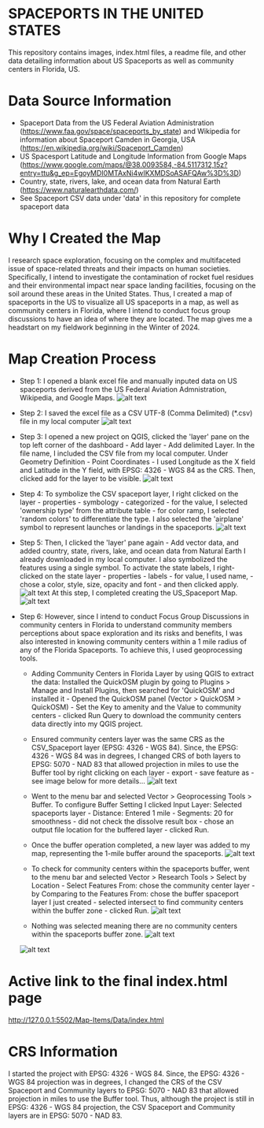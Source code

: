 # SPACEPORTS IN THE UNITED STATES
 This repository contains images, index.html files, a readme file, and other data detailing information about US Spaceports as well as community centers in Florida, US.
 
 # Data Source Information
- Spaceport Data from the US Federal Aviation Administration (https://www.faa.gov/space/spaceports_by_state) and Wikipedia for information about Spaceport Camden in Georgia, USA (https://en.wikipedia.org/wiki/Spaceport_Camden)
- US Spacesport Latitude and Longitude Information from Google Maps (https://www.google.com/maps/@38.0093584,-84.5117312,15z?entry=ttu&g_ep=EgoyMDI0MTAxNi4wIKXMDSoASAFQAw%3D%3D) 
- Country, state, rivers, lake, and ocean data from Natural Earth (https://www.naturalearthdata.com/)
- See Spaceport CSV data under 'data' in this repository for complete spaceport data

 # Why I Created the Map
I research space exploration, focusing on the complex and multifaceted issue of space-related threats and their impacts on human societies. Specifically, I intend to investigate the contamination of rocket fuel residues and their environmental impact near space landing facilities, focusing on the soil around these areas in the United States. Thus, I created a map of spaceports in the US to visualize all US spaceports in a map, as well as community centers in Florida, where I intend to conduct focus group discussions to have an idea of where they are located. The map gives me a headstart on my fieldwork beginning in the Winter of 2024.

 # Map Creation Process
- Step 1: I opened a blank excel file and manually inputed data on US spaceports derived from the US Federal Aviation Admnistration, Wikipedia, and Google Maps.
![alt text](<Screenshot 2024-10-20 231024.jpg>)

- Step 2: I saved the excel file as a CSV UTF-8 (Comma Delimited) (*.csv) file in my local computer ![alt text](<Screenshot 2024-10-20 231453.jpg>)

- Step 3: I opened a new project on QGIS, clicked the 'layer' pane on the top left corner of the dashboard - Add layer - Add delimited Layer. In the file name, I included the CSV file from my local computer. Under Geometry Definition - Point Coordinates - I used Longitude as the X field and Latitude in the Y field, with EPSG: 4326 - WGS 84 as the CRS. Then, clicked add for the layer to be visible. ![alt text](<Screenshot 2024-10-20 232454.jpg>)

- Step 4: To symbolize the CSV spaceport layer, I right clicked on the layer - properties - symbology - categorized - for the value, I selected 'ownership type' from the attribute table - for color ramp, I selected 'random colors' to differentiate the type. I also selected the 'airplane' symbol to represent launches or landings in the spaceports. ![alt text](<Screenshot 2024-10-20 233351.jpg>)

- Step 5: Then, I clicked the 'layer' pane again - Add vector data, and added country, state, rivers, lake, and ocean data from Natural Earth I already downloaded in my local computer. I also symbolized the features using a single symbol. To activate the state labels, I right-clicked on the state layer - properties - labels - for value, I used name, - chose a color, style, size, opacity and font - and then clicked apply. ![alt text](<Screenshot 2024-10-20 235037.jpg>) At this step, I completed creating the US_Spaceport Map. ![alt text](<Screenshot 2024-10-20 234155.jpg>)

- Step 6: However, since I intend to conduct Focus Group Discussions in community centers in Florida to understand community members perceptions about space exploration and its risks and benefits, I was also interested in knowing community centers within a 1 mile radius of any of the Florida Spaceports. To achieve this, I used geoprocessing tools. 

     - Adding Community Centers in Florida Layer by using QGIS to extract the data: Installed the QuickOSM plugin by going to Plugins > Manage and Install Plugins, then searched for 'QuickOSM' and installed it - Opened the QuickOSM panel (Vector > QuickOSM > QuickOSM) - Set the Key to amenity and the Value to community centers - clicked Run Query to download the community centers data directly into my QGIS project.

     - Ensured community centers layer was the same CRS as the CSV_Spaceport layer (EPSG: 4326 - WGS 84). Since, the EPSG: 4326 - WGS 84 was in degrees, I changed CRS of both layers to EPSG: 5070 - NAD 83 that allowed projection in miles to use the Buffer tool by right clicking on each layer - export - save feature as - see image below for more details... ![alt text](<Screenshot 2024-10-21 001134.jpg>)

     - Went to the menu bar and selected Vector > Geoprocessing Tools > Buffer. To configure Buffer Setting I clicked Input Layer: Selected spaceports layer - Distance: Entered 1 mile - Segments: 20 for smoothness - did not check the dissolve result box - chose an output file location for the buffered layer - clicked Run.

     - Once the buffer operation completed, a new layer was added to my map, representing the 1-mile buffer around the spaceports. ![alt text](<Screenshot 2024-10-21 001740.jpg>)

     - To check for community centers within the spaceports buffer, went to the menu bar and selected Vector > Research Tools > Select by Location - Select Features From: chose the community center layer - by Comparing to the Features From: chose the buffer spaceport layer I just created - selected intersect to find community centers within the buffer zone - clicked Run. ![alt text](<Screenshot 2024-10-21 002303.jpg>)

     - Nothing was selected meaning there are no community centers within the spaceports buffer zone.
     ![alt text](<Screenshot 2024-10-21 005311.jpg>)

     ![alt text](<US_Spaceports_Florida Community Centers_600dpi.png>)

# Active link to the final index.html page
http://127.0.0.1:5502/Map-Items/Data/index.html

# CRS Information
I started the project with EPSG: 4326 - WGS 84. Since, the EPSG: 4326 - WGS 84 projection was in degrees, I changed the CRS of the CSV Spaceport and Community layers to EPSG: 5070 - NAD 83 that allowed projection in miles to use the Buffer tool. Thus, although the project is still in EPSG: 4326 - WGS 84 projection, the CSV Spaceport and Community layers are in EPSG: 5070 - NAD 83.